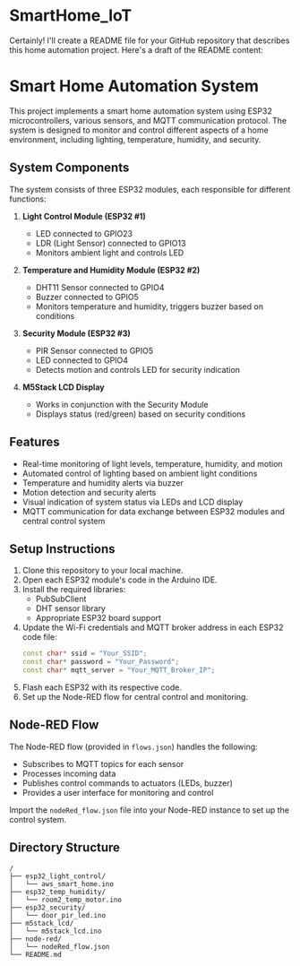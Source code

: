 # SmartHome_IoT
Certainly! I'll create a README file for your GitHub repository that describes this home automation project. Here's a draft of the README content:





# Smart Home Automation System

This project implements a smart home automation system using ESP32 microcontrollers, various sensors, and MQTT communication protocol. The system is designed to monitor and control different aspects of a home environment, including lighting, temperature, humidity, and security.

## System Components

The system consists of three ESP32 modules, each responsible for different functions:

1. **Light Control Module (ESP32 #1)**
   - LED connected to GPIO23
   - LDR (Light Sensor) connected to GPIO13
   - Monitors ambient light and controls LED

2. **Temperature and Humidity Module (ESP32 #2)**
   - DHT11 Sensor connected to GPIO4
   - Buzzer connected to GPIO5
   - Monitors temperature and humidity, triggers buzzer based on conditions

3. **Security Module (ESP32 #3)**
   - PIR Sensor connected to GPIO5
   - LED connected to GPIO4
   - Detects motion and controls LED for security indication

4. **M5Stack LCD Display**
   - Works in conjunction with the Security Module
   - Displays status (red/green) based on security conditions

## Features

- Real-time monitoring of light levels, temperature, humidity, and motion
- Automated control of lighting based on ambient light conditions
- Temperature and humidity alerts via buzzer
- Motion detection and security alerts
- Visual indication of system status via LEDs and LCD display
- MQTT communication for data exchange between ESP32 modules and central control system

## Setup Instructions

1. Clone this repository to your local machine.
2. Open each ESP32 module's code in the Arduino IDE.
3. Install the required libraries:
   - PubSubClient
   - DHT sensor library
   - Appropriate ESP32 board support
4. Update the Wi-Fi credentials and MQTT broker address in each ESP32 code file:
   ```cpp
   const char* ssid = "Your_SSID";
   const char* password = "Your_Password";
   const char* mqtt_server = "Your_MQTT_Broker_IP";
   ```
5. Flash each ESP32 with its respective code.
6. Set up the Node-RED flow for central control and monitoring.

## Node-RED Flow

The Node-RED flow (provided in `flows.json`) handles the following:
- Subscribes to MQTT topics for each sensor
- Processes incoming data
- Publishes control commands to actuators (LEDs, buzzer)
- Provides a user interface for monitoring and control

Import the `nodeRed_flow.json` file into your Node-RED instance to set up the control system.

## Directory Structure

```
/
├── esp32_light_control/
│   └── aws_smart_home.ino
├── esp32_temp_humidity/
│   └── room2_temp_motor.ino
├── esp32_security/
│   └── door_pir_led.ino
├── m5stack_lcd/
│   └── m5stack_lcd.ino
├── node-red/
│   └── nodeRed_flow.json
└── README.md
```
